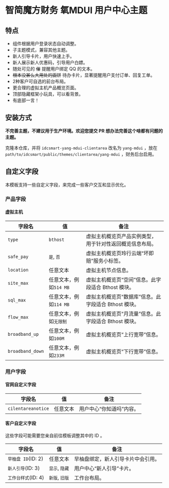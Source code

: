 # 智简魔方财务 氧MDUI 用户中心主题

## 特点

- 组件根据用户登录状态自动调整。
- 子主题模式，兼容其他主题。
- 新人引导卡片，用户快速上手。
- 新人展示新人优惠码，引导用户白嫖。
- 随处可见的 ~~催~~ 提醒用户绑定 QQ 的文本。
- ~~根本没甚么大用处的画饼~~ 待办卡片，显著提醒用户支付订单、回复工单。
- 2种客户可自选的前台布局。
- 更合理的虚拟主机产品概览页面。
- 顶部隐藏框架小玩具，可以看背景。
- 有底部一言！

## 安装方式

**不完善主题，不建议用于生产环境。欢迎您提交 PR 想办法完善这个啥都有问题的主题。**

克隆本仓库，并将 `idcsmart-yang-mdui-clientarea` 改名为 `yang-mdui` ，放在 `path/to/idcsmart/public/themes/clientarea/yang-mdui` ，财务后台启用。

## 自定义字段

本模板支持一些自定义字段，来完成一些客户交互和显示优化。

### 产品字段

#### 虚拟主机

|字段名|值|备注|
|---|---|---|
|`type`|`bthost`|虚拟主机概览页产品实例类型，用于针对性返回概览信息布局。|
|`safe_pay`|`是`, `否`|虚拟主机概览页玲行云端“坏即赔”服务小标签。|
|`location`|任意文本|虚拟主机节点信息。|
|`site_max`|任意文本，例如`514 MB`|虚拟主机概览页“空间”信息。此字段适合 Bthost 模块。|
|`sql_max`|任意文本，例如`114 MB`|虚拟主机概览页“数据库”信息。此字段适合 Bthost 模块。|
|`flow_max`|任意文本，例如`无限制`|虚拟主机概览页“月流量”信息。此字段适合 Bthost 模块。|
|`broadband_up`|任意文本，例如`100M`|虚拟主机概览页“上行宽带”信息。|
|`broadband_down`|任意文本，例如`233M`|虚拟主机概览页“下行宽带”信息。|

### 用户字段

#### 官网自定义字段

|字段名|值|备注|
|---|---|---|
|`cilentareanotice`|任意文本|用户中心“你知道吗”内容。|

#### 客户自定义字段

这些字段可能需要您亲自前往模板调整其中的 ID 。

|字段名|值|备注|
|---|---|---|
|`早柚盘 ID`(ID: 2)|任意文本|早柚盘绑定，新人引导卡片中会引用。|
|`新人引导`(ID: 3)|`显示`, `隐藏`|用户中心“新人引导”卡片。|
|`工作台样式`(ID: 4)|`新版`, `旧版`|工作台布局。|
